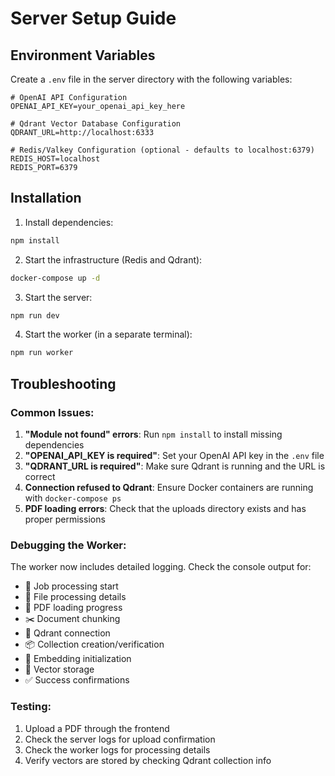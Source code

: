 # Server Setup Guide

## Environment Variables

Create a `.env` file in the server directory with the following variables:

```env
# OpenAI API Configuration
OPENAI_API_KEY=your_openai_api_key_here

# Qdrant Vector Database Configuration
QDRANT_URL=http://localhost:6333

# Redis/Valkey Configuration (optional - defaults to localhost:6379)
REDIS_HOST=localhost
REDIS_PORT=6379
```

## Installation

1. Install dependencies:
```bash
npm install
```

2. Start the infrastructure (Redis and Qdrant):
```bash
docker-compose up -d
```

3. Start the server:
```bash
npm run dev
```

4. Start the worker (in a separate terminal):
```bash
npm run worker
```

## Troubleshooting

### Common Issues:

1. **"Module not found" errors**: Run `npm install` to install missing dependencies
2. **"OPENAI_API_KEY is required"**: Set your OpenAI API key in the `.env` file
3. **"QDRANT_URL is required"**: Make sure Qdrant is running and the URL is correct
4. **Connection refused to Qdrant**: Ensure Docker containers are running with `docker-compose ps`
5. **PDF loading errors**: Check that the uploads directory exists and has proper permissions

### Debugging the Worker:

The worker now includes detailed logging. Check the console output for:
- 🔄 Job processing start
- 📄 File processing details
- 📖 PDF loading progress
- ✂️ Document chunking
- 🔗 Qdrant connection
- 📦 Collection creation/verification
- 🧠 Embedding initialization
- 💾 Vector storage
- ✅ Success confirmations

### Testing:

1. Upload a PDF through the frontend
2. Check the server logs for upload confirmation
3. Check the worker logs for processing details
4. Verify vectors are stored by checking Qdrant collection info 
